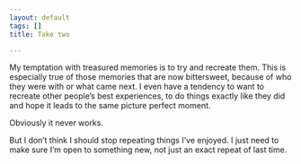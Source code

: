```yaml
---
layout: default
tags: []
title: Take two

---
```

My temptation with treasured memories is to try and recreate them. This is especially true of those memories that are now bittersweet, because of who they were with or what came next. I even have a tendency to want to recreate  other people’s best experiences, to do things exactly like they did and hope it leads to the same picture perfect moment.

Obviously it never works. 

But I don’t think I should stop repeating things I’ve enjoyed. I just need to make sure I’m open to something new, not just an exact repeat of last time. 